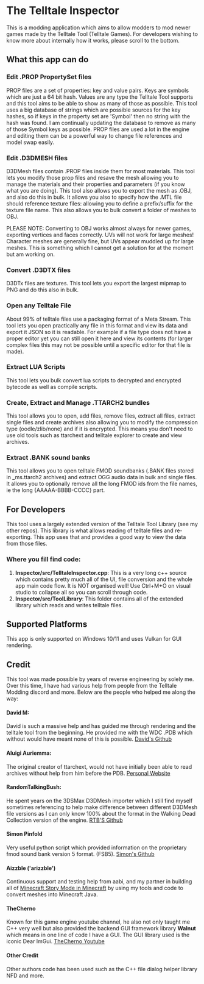 # The Telltale Inspector
This is a modding application which aims to allow modders to mod newer games made by the Telltale Tool (Telltale Games).
For developers wishing to know more about internally how it works, please scroll to the bottom.

## What this app can do

### Edit .PROP PropertySet files
PROP files are a set of properties: key and value pairs. Keys are symbols which are just a 64 bit hash. Values are any type the Telltale Tool supports and this tool aims to be able to show as many of those as possible. This tool uses a big database of strings which are possible sources for the key hashes, so if keys in the property set are 'Symbol<XXX>' then no string with the hash was found. I am continually updating the database to remove as many
of those Symbol<XXX> keys as possible.
PROP files are used a lot in the engine and editing them can be a powerful way to change file references and model swap easily.

### Edit .D3DMESH files
D3DMesh files contain .PROP files inside them for most materials. This tool lets you modify those prop files and resave the mesh allowing you to
manage the materials and their properties and parameters (if you know what you are doing). 
This tool also allows you to export the mesh as .OBJ, and also do this in bulk. It allows you also to specify how the .MTL file should reference texture files: allowing you to define a prefix/suffix for the texture file name.
This also allows you to bulk convert a folder of meshes to OBJ.

PLEASE NOTE: Converting to OBJ works almost always for newer games, exporting vertices and faces correctly. UVs will not work for large meshes! Character meshes are generally fine, but UVs appear muddled up for large meshes. This is something which I cannot get a solution for at the moment but am working on.

### Convert .D3DTX files
D3DTx files are textures. This tool lets you export the largest mipmap to PNG and do this also in bulk.

### Open any Telltale File
About 99% of telltale files use a packaging format of a Meta Stream. This tool lets you open practically any file in this format and view its data and export it JSON so it is readable. For example if a file type does not have a proper editor yet you can still open it here and view its contents (for larger complex files this may not be possible until a specific editor for that file is made).

### Extract LUA Scripts
This tool lets you bulk convert lua scripts to decrypted and encrypted bytecode as well as compile scripts.

### Create, Extract and Manage .TTARCH2 bundles
This tool allows you to open, add files, remove files, extract all files, extract single files and create archives also allowing you to modify the compression type (oodle/zlib/none) and if it is encrypted.
This means you don't need to use old tools such as ttarchext and telltale explorer to create and view archives.

### Extract .BANK sound banks
This tool allows you to open telltale FMOD soundbanks (.BANK files stored in _ms.ttarch2 archives) and extract OGG audio data in bulk and single files. It allows you to optionally remove all the long FMOD ids from the file names, ie the long {AAAAA-BBBB-CCCC} part.


## For Developers
This tool uses a largely extended version of the Telltale Tool Library (see my other repos). This library is what allows reading of telltale files and re-exporting. This app uses that and provides a good way to view the data from those files.
### Where you fill find code:
<ol>
  <li><strong>Inspector/src/TelltaleInspector.cpp</strong>: This is a very long c++ source which contains pretty much all of the UI, file conversion and the whole app main code flow. It is NOT organised well! Use Ctrl+M+O on visual studio to collapse all so you can scroll through code.</li>
  <li><strong>Inspector/src/ToolLibrary</strong>: This folder contains all of the extended library which reads and writes telltale files.</li>
</ol>

## Supported Platforms
This app is only supported on Windows 10/11 and uses Vulkan for GUI rendering.

## Credit
This tool was made possible by years of reverse engineering by solely me. Over this time, I have had various help from people from the Telltale Modding discord and more. Below are the people who helped me along the way:

#### David M:
David is such a massive help and has guided me through rendering and the telltale tool from the beginning. He provided me with the WDC .PDB which without would have meant none of this is possible. [David's Github](https://github.com/frostbone25)
#### Aluigi Auriemma:
The original creator of ttarchext, would not have initially been able to read archives without help from him before the PDB. [Personal Website](https://aluigi.altervista.org/)
#### RandomTalkingBush:
He spent years on the 3DSMax D3DMesh importer which I still find myself sometimes referencing to help make difference between different D3DMesh file versions as I can only know 100% about the format in the Walking Dead Collection version of the engine. [RTB'S Github](https://github.com/RandomTBush)
#### Simon Pinfold
Very useful python script which provided information on the proprietary fmod sound bank version 5 format. (FSB5). [Simon's Github](https://github.com/HearthSim/python-fsb5)
#### Aizzble ('arizzble')
Continuous support and testing help from aabi, and my partner in building all of [Minecraft Story Mode in Minecraft](https://www.planetminecraft.com/project/mcsm-rebuilt-in-minecraft/) by using my tools and code to convert meshes into Minecraft Java.
#### TheCherno
Known for this game engine youtube channel, he also not only taught me C++ very well but also provided the backend GUI framework library <strong>Walnut</strong> which means in one line of code I have a GUI. The GUI library used is the iconic Dear ImGui. [TheCherno Youtube](https://www.youtube.com/channel/UCQ-W1KE9EYfdxhL6S4twUNw)
#### Other Credit
Other authors code has been used such as the C++ file dialog helper library NFD and more.
